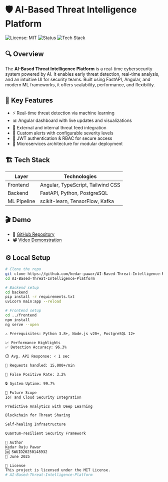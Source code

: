 # 🛡️ AI-Based Threat Intelligence Platform

![License: MIT](https://img.shields.io/badge/License-MIT-green.svg)
![Status](https://img.shields.io/badge/status-Completed-blue)
![Tech Stack](https://img.shields.io/badge/Tech-Stack-informational)

## 🔍 Overview
The **AI-Based Threat Intelligence Platform** is a real-time cybersecurity system powered by AI. It enables early threat detection, real-time analysis, and an intuitive UI for security teams. Built using FastAPI, Angular, and modern ML frameworks, it offers scalability, performance, and flexibility.

## 🎯 Key Features

- ⚡ Real-time threat detection via machine learning  
- 📊 Angular dashboard with live updates and visualizations  
- 📡 External and internal threat feed integration  
- 📣 Custom alerts with configurable severity levels  
- 🔐 JWT authentication & RBAC for secure access  
- 🔄 Microservices architecture for modular deployment

## 🏗️ Tech Stack

| Layer         | Technologies                      |
|---------------|-----------------------------------|
| Frontend      | Angular, TypeScript, Tailwind CSS |
| Backend       | FastAPI, Python, PostgreSQL       |
| ML Pipeline   | scikit-learn, TensorFlow, Kafka   |




## 🎬 Demo

- 🔗 [GitHub Repository](https://github.com/kedar-pawar/AI-Based-Threat-Intelligence-Platform)  
- 📽️ [Video Demonstration](https://drive.google.com/file/d/1KoxS9cMj0Q3H5kVepMmHro5pIkySWJMn/view?usp=sharing)

## ⚙️ Local Setup

```bash
# Clone the repo
git clone https://github.com/kedar-pawar/AI-Based-Threat-Intelligence-Platform.git
cd AI-Based-Threat-Intelligence-Platform

# Backend setup
cd backend
pip install -r requirements.txt
uvicorn main:app --reload

# Frontend setup
cd ../frontend
npm install
ng serve --open

⚠️ Prerequisites: Python 3.8+, Node.js v20+, PostgreSQL 12+

📈 Performance Highlights
✅ Detection Accuracy: 96.3%

⏱️ Avg. API Response: < 1 sec

🔄 Requests handled: 15,000+/min

🧠 False Positive Rate: 3.2%

🔒 System Uptime: 99.7%

🚀 Future Scope
IoT and Cloud Security Integration

Predictive Analytics with Deep Learning

Blockchain for Threat Sharing

Self-healing Infrastructure

Quantum-resilient Security Framework

👤 Author
Kedar Raju Pawar
🆔 SWUID20250148932
📅 June 2025

📄 License
This project is licensed under the MIT License.
#   A I - B a s e d - T h r e a t - I n t e l l i g e n c e - P l a t f o r m  
 